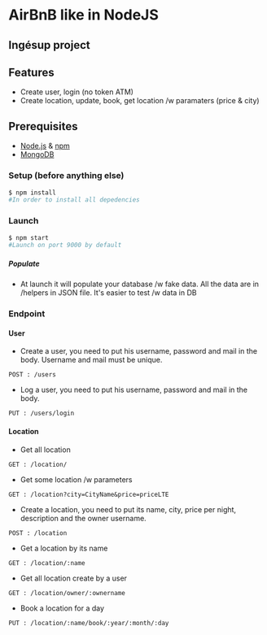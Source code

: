 # AirBnB like in NodeJS
## Ingésup project

## Features
- Create user, login (no token ATM)
- Create location, update, book, get location /w paramaters (price & city)

## Prerequisites
- [Node.js](https://nodejs.org) & [npm](https://www.npmjs.com/)
- [MongoDB](https://www.mongodb.com)

### Setup (before anything else)
```bash
$ npm install
#In order to install all depedencies
```

### Launch
```bash
$ npm start
#Launch on port 9000 by default
```
##### Populate
* At launch it will populate your database /w fake data. All the data are in /helpers in JSON file. It's easier to test /w data in DB


### Endpoint

#### User 
* Create a user, you need to put his username, password and mail in the body. Username and mail must be unique.
```
POST : /users
```

* Log a user, you need to put his username, password and mail in the body.
```
PUT : /users/login
```

#### Location
* Get all location
```
GET : /location/
```

* Get some location /w parameters
```
GET : /location?city=CityName&price=priceLTE
```
* Create a location, you need to put its name, city, price per night, description and the owner username.
```
POST : /location
```
* Get a location by its name
```
GET : /location/:name
```
* Get all location create by a user 
```
GET : /location/owner/:ownername
```
* Book a location for a day
```
PUT : /location/:name/book/:year/:month/:day
```
